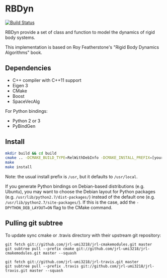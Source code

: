 RBDyn
=====

[![Build Status](https://travis-ci.org/jorisv/RBDyn.svg?branch=master)](https://travis-ci.org/jorisv/RBDyn)

RBDyn provide a set of class and function to model the dynamics of rigid body systems.

This implementation is based on Roy Featherstone's "Rigid Body Dynamics Algorithms" book.

## Dependencies

* C++ compiler with C++11 support
* Eigen 3
* CMake
* Boost
* SpaceVecAlg

For Python bindings:

* Python 2 or 3
* PyBindGen

## Install

```sh
mkdir build && cd build
cmake .. -DCMAKE_BUILD_TYPE=RelWithDebInfo -DCMAKE_INSTALL_PREFIX=[your install prefix]
make
make install
```

Note: the usual install prefix is `/usr`, but it defaults to `/usr/local`.

If you generate Python bindings on Debian-based distributions (e.g. Ubuntu), you may want to choose the Debian layout for Python packages (e.g. `/usr/lib/python2.7/dist-packages/`) instead of the default one (e.g. `/usr/lib/python2.7/site-packages/`). If this is the case, add the `-DPYTHON_DEB_LAYOUT=ON` flag to the CMake command.

## Pulling git subtree

To update sync cmake or .travis directory with their upstream git repository:

	git fetch git://github.com/jrl-umi3218/jrl-cmakemodules.git master
	git subtree pull --prefix cmake git://github.com/jrl-umi3218/jrl-cmakemodules.git master --squash

	git fetch git://github.com/jrl-umi3218/jrl-travis.git master
	git subtree pull --prefix .travis git://github.com/jrl-umi3218/jrl-travis.git master --squash
